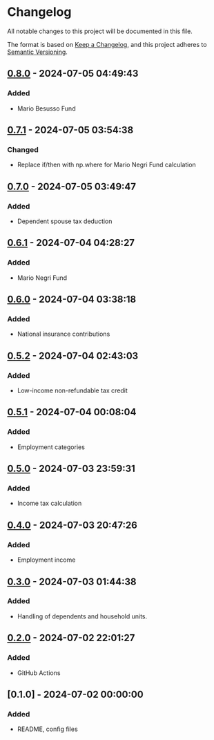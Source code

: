 # Changelog

All notable changes to this project will be documented in this file.

The format is based on [Keep a Changelog](https://keepachangelog.com/en/1.0.0/),
and this project adheres to [Semantic Versioning](https://semver.org/spec/v2.0.0.html).

## [0.8.0] - 2024-07-05 04:49:43

### Added

- Mario Besusso Fund

## [0.7.1] - 2024-07-05 03:54:38

### Changed

- Replace if/then with np.where for Mario Negri Fund calculation

## [0.7.0] - 2024-07-05 03:49:47

### Added

- Dependent spouse tax deduction

## [0.6.1] - 2024-07-04 04:28:27

### Added

- Mario Negri Fund

## [0.6.0] - 2024-07-04 03:38:18

### Added

- National insurance contributions

## [0.5.2] - 2024-07-04 02:43:03

### Added

- Low-income non-refundable tax credit

## [0.5.1] - 2024-07-04 00:08:04

### Added

- Employment categories

## [0.5.0] - 2024-07-03 23:59:31

### Added

- Income tax calculation

## [0.4.0] - 2024-07-03 20:47:26

### Added

- Employment income

## [0.3.0] - 2024-07-03 01:44:38

### Added

- Handling of dependents and household units.

## [0.2.0] - 2024-07-02 22:01:27

### Added

- GitHub Actions

## [0.1.0] - 2024-07-02 00:00:00

### Added

- README, config files



[0.8.0]: https://github.com/PolicyEngine/policyengine-it/compare/0.7.1...0.8.0
[0.7.1]: https://github.com/PolicyEngine/policyengine-it/compare/0.7.0...0.7.1
[0.7.0]: https://github.com/PolicyEngine/policyengine-it/compare/0.6.1...0.7.0
[0.6.1]: https://github.com/PolicyEngine/policyengine-it/compare/0.6.0...0.6.1
[0.6.0]: https://github.com/PolicyEngine/policyengine-it/compare/0.5.2...0.6.0
[0.5.2]: https://github.com/PolicyEngine/policyengine-it/compare/0.5.1...0.5.2
[0.5.1]: https://github.com/PolicyEngine/policyengine-it/compare/0.5.0...0.5.1
[0.5.0]: https://github.com/PolicyEngine/policyengine-it/compare/0.4.0...0.5.0
[0.4.0]: https://github.com/PolicyEngine/policyengine-it/compare/0.3.0...0.4.0
[0.3.0]: https://github.com/PolicyEngine/policyengine-it/compare/0.2.0...0.3.0
[0.2.0]: https://github.com/PolicyEngine/policyengine-it/compare/0.1.0...0.2.0

